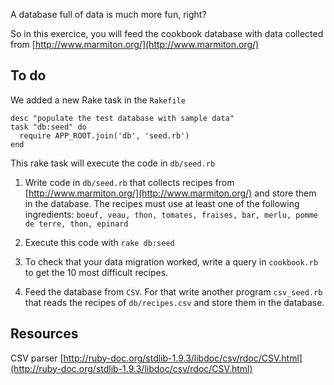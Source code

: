 A database full of data is much more fun, right?

So in this exercice, you will feed the cookbook database with data collected from [http://www.marmiton.org/](http://www.marmiton.org/)

## To do 

We added a new Rake task in the `Rakefile`

````
desc "populate the test database with sample data"
task "db:seed" do
  require APP_ROOT.join('db', 'seed.rb')
end
````

This rake task will execute the code in `db/seed.rb`


1. Write code in  `db/seed.rb` that collects recipes from [http://www.marmiton.org/](http://www.marmiton.org/) and store them in the database. The recipes must use at least one of the following ingredients: `boeuf, veau, thon, tomates, fraises, bar, merlu, pomme de terre, thon, epinard`

2. Execute this code with `rake db:seed`

3. To check that your data migration worked, write a query in `cookbook.rb` to get the 10 most difficult recipes.

4. Feed the database from `CSV`. For that write another program `csv_seed.rb` that reads the recipes of `db/recipes.csv` and store them in the database.


## Resources

CSV parser [http://ruby-doc.org/stdlib-1.9.3/libdoc/csv/rdoc/CSV.html](http://ruby-doc.org/stdlib-1.9.3/libdoc/csv/rdoc/CSV.html)
